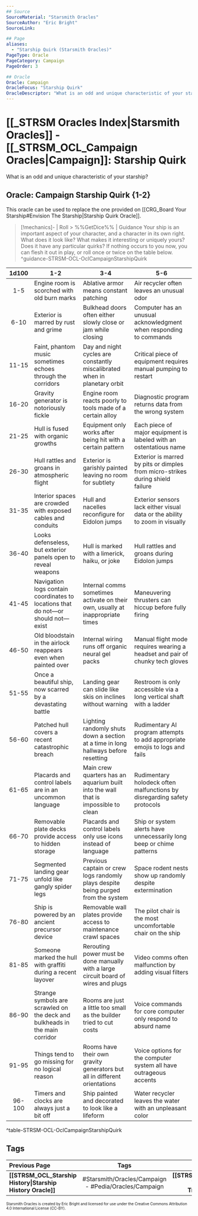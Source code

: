 ```yaml
---
## Source
SourceMaterial: "Starsmith Oracles"
SourceAuthor: "Eric Bright"
SourceLink: 

## Page
aliases:
  - "Starship Quirk (Starsmith Oracles)"
PageType: Oracle
PageCategory: Campaign
PageOrder: 3

## Oracle
Oracle: Campaign
OracleFocus: "Starship Quirk"
OracleDescriptor: "What is an odd and unique characteristic of your starship?"
---
```

# [[_STRSM Oracles Index|Starsmith Oracles]] - [[_STRSM_OCL_Campaign Oracles|Campaign]]: Starship Quirk
What is an odd and unique characteristic of your starship?

## Oracle: Campaign Starship Quirk {1-2}
This oracle can be used to replace the one provided on [[CRG_Board Your Starship#Envision The Starship|Starship Quirk Oracle]].

> [!mechanics]- | Roll > %%GetDice%% | Guidance
> Your ship is an important aspect of your character, and a character in its own right. What does it look like? What makes it interesting or uniquely yours? Does it have any particular quirks? If nothing occurs to you now, you can flesh it out in play, or roll once or twice on the table below. ^guidance-STRSM-OCL-OclCampaignStarshipQuirk

| 1d100 | 1-2 | 3-4 | 5-6 |
| :---: | --- | --- | --- |
| 1-5 | Engine room is scorched with old burn marks | Ablative armor means constant patching | Air recycler often leaves an unusual odor |
| 6-10 | Exterior is marred by rust and grime | Bulkhead doors often either slowly close or jam while closing | Computer has an unusual acknowledgment when responding to commands |
| 11-15 | Faint, phantom music sometimes echoes through the corridors | Day and night cycles are constantly miscalibrated when in planetary orbit | Critical piece of equipment requires manual pumping to restart |
| 16-20 | Gravity generator is notoriously fickle | Engine room reacts poorly to tools made of a certain alloy | Diagnostic program returns data from the wrong system |
| 21-25 | Hull is fused with organic growths | Equipment only works after being hit with a certain pattern | Each piece of major equipment is labeled with an ostentatious name |
| 26-30 | Hull rattles and groans in atmospheric flight | Exterior is garishly painted leaving no room for subtlety | Exterior is marred by pits or dimples from micro-strikes during shield failure |
| 31-35 | Interior spaces are crowded with exposed cables and conduits | Hull and nacelles reconfigure for Eidolon jumps | Exterior sensors lack either visual data or the ability to zoom in visually |
| 36-40 | Looks defenseless, but exterior panels open to reveal weapons | Hull is marked with a limerick, haiku, or joke | Hull rattles and groans during Eidolon jumps |
| 41-45 | Navigation logs contain coordinates to locations that do not—or should not—exist | Internal comms sometimes activate on their own, usually at inappropriate times | Maneuvering thrusters can hiccup before fully firing |
| 46-50 | Old bloodstain in the airlock reappears even when painted over | Internal wiring runs off organic neural gel packs | Manual flight mode requires wearing a headset and pair of chunky tech gloves |
| 51-55 | Once a beautiful ship, now scarred by a devastating battle | Landing gear can slide like skis on inclines without warning | Restroom is only accessible via a long vertical shaft with a ladder |
| 56-60 | Patched hull covers a recent catastrophic breach | Lighting randomly shuts down a section at a time in long hallways before resetting | Rudimentary AI program attempts to add appropriate emojis to logs and fails |
| 61-65 | Placards and control labels are in an uncommon language | Main crew quarters has an aquarium built into the wall that is impossible to clean | Rudimentary holodeck often malfunctions by disregarding safety protocols |
| 66-70 | Removable plate decks provide access to hidden storage | Placards and control labels only use icons instead of language | Ship or system alerts have unnecessarily long beep or chime patterns |
| 71-75 | Segmented landing gear unfold like gangly spider legs | Previous captain or crew logs randomly plays despite being purged from the system | Space rodent nests show up randomly despite extermination |
| 76-80 | Ship is powered by an ancient precursor device | Removable wall plates provide access to maintenance crawl spaces | The pilot chair is the most uncomfortable chair on the ship |
| 81-85 | Someone marked the hull with graffiti during a recent layover | Rerouting power must be done manually with a large circuit board of wires and plugs | Video comms often malfunction by adding visual filters |
| 86-90 | Strange symbols are scrawled on the deck and bulkheads in the main corridor | Rooms are just a little too small as the builder tried to cut costs | Voice commands for core computer only respond to absurd name |
| 91-95 | Things tend to go missing for no logical reason | Rooms have their own gravity generators but all in different orientations | Voice options for the computer system all have outrageous accents |
| 96-100 | Timers and clocks are always just a bit off | Ship painted and decorated to look like a lifeform | Water recycler leaves the water with an unpleasant color |
^table-STRSM-OCL-OclCampaignStarshipQuirk

## Tags
| Previous Page | Tags | Next Page | 
| :--- | :---: | ---: |
| **[[STRSM_OCL_Starship History\|Starship History Oracle]]** | #Starsmith/Oracles/Campaign - #Pedia/Oracles/Campaign | **[[STRSM_OCL_Sector Trouble\|Sector Trouble Oracle]]** |

<font size=-2>Starsmith Oracles is created by Eric Bright and licensed for use under the Creative Commons Attribution 4.0 International License (CC-BY).</font>